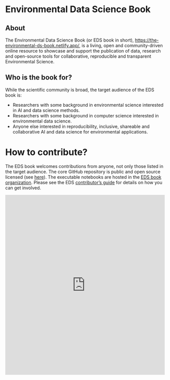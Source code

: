 # Environmental Data Science Book 

## About
The Environmental Data Science Book (or EDS book in short), https://the-environmental-ds-book.netlify.app/, is a living, open and community-driven online resource to showcase and support the publication of data, research and open-source tools for collaborative, reproducible and transparent Environmental Science.

## Who is the book for?
While the scientific community is broad, the target audience of the EDS book is:
* Researchers with some background in environmental science interested in AI and data science methods.
* Researchers with some background in computer science interested in environmental data science.  
* Anyone else interested in reproducibility, inclusive, shareable and collaborative AI and data science for environmental applications.

# How to contribute?
The EDS book welcomes contributions from anyone, not only those listed in the target audience.
The core GitHub repository is public and open source licensed (see [here](https://github.com/alan-turing-institute/environmental-ds-book)). 
The executable notebooks are hosted in the [EDS book organization](https://github.com/Environmental-DS-Book). 
Please see the EDS [contributor’s guide](https://github.com/alan-turing-institute/environmental-ds-book/blob/master/CONTRIBUTING.md) for details on how you can get involved.

<style>
.responsive-wrap iframe{ max-width: 100%;}
</style>
<div class="responsive-wrap">
<!-- this is the embed code provided by Google -->
  <iframe src="https://docs.google.com/presentation/d/1IdKnE5jRPR3rPaKkzUtw-5YaUhpsgjsonRlt05d8SgQ/embed?start=false&loop=false&delayms=3000" frameborder="0" width="960" height="569" allowfullscreen="true" mozallowfullscreen="true" webkitallowfullscreen="true"></iframe>
<!-- Google embed ends -->
</div>